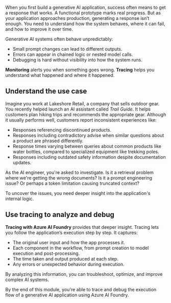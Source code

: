 When you first build a generative AI application, success often means to get a response that works. A functional prototype marks real progress. But as your application approaches production, generating a response isn’t enough. You need to understand how the system behaves, where it can fail, and how to improve it over time.

Generative AI systems often behave unpredictably:

- Small prompt changes can lead to different outputs.
- Errors can appear in chained logic or nested model calls.
- Debugging is hard without visibility into how the system runs.

**Monitoring** alerts you when something goes wrong. **Tracing** helps you understand what happened and where it happened.

## Understand the use case

Imagine you work at Lakeshore Retail, a company that sells outdoor gear. You recently helped launch an AI assistant called *Trail Guide*. It helps customers plan hiking trips and recommends the appropriate gear. Although it usually performs well, customers report inconsistent experiences like:

- Responses referencing discontinued products.
- Responses including contradictory advise when similar questions about a product are phrased differently.
- Response times varying between queries about common products like water bottles, compared to specialized equipment like trekking poles.
- Responses including outdated safety information despite documentation updates.

As the AI engineer, you're asked to investigate. Is it a retrieval problem where we're getting the wrong documents? Is it a prompt engineering issue? Or perhaps a token limitation causing truncated context?

To uncover the issues, you need deeper insight into the application's internal logic.

## Use tracing to analyze and debug

**Tracing with Azure AI Foundry** provides that deeper insight. Tracing lets you follow the application’s execution step by step. It captures:

- The original user input and how the app processes it.
- Each component in the workflow, from prompt creation to model execution and post-processing.
- The time taken and output produced at each step.
- Any errors or unexpected behavior during execution.

By analyzing this information, you can troubleshoot, optimize, and improve complex AI systems.

By the end of this module, you're able to trace and debug the execution flow of a generative AI application using Azure AI Foundry.
